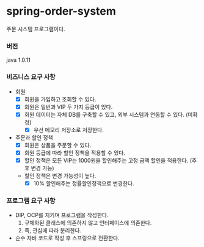 # spring-order-system
주문 시스템 프로그램이다.

### 버전
java 1.0.11
<br>

### 비즈니스 요구 사항
- 회원
  - [X] 회원을 가입하고 조회할 수 있다.
  - [X] 회원은 일반과 VIP 두 가지 등급이 있다.
  - [X] 회원 데이터는 자체 DB를 구축할 수 있고, 외부 시스템과 연동할 수 있다. (미확정)
    - [X] 우선 메모리 저장소로 저장한다.
- 주문과 할인 정책
  - [X] 회원은 상품을 주문할 수 있다.
  - [X] 회원 등급에 따라 할인 정책을 적용할 수 있다.
  - [X] 할인 정책은 모든 VIP는 1000원을 할인해주는 고정 금액 할인을 적용한다. (추후 변경 가능)
  - 할인 정책은 변경 가능성이 높다.
    - [X] 10% 할인해주는 정률할인정책으로 변경한다.

### 프로그램 요구 사항
- DIP, OCP를 지키며 프로그램을 작성한다.
  1. 구체화된 클래스에 의존하지 않고 인터페이스에 의존한다.
  2. 즉, 관심에 따라 분리한다.
- 순수 자바 코드로 작성 후 스프링으로 전환한다.